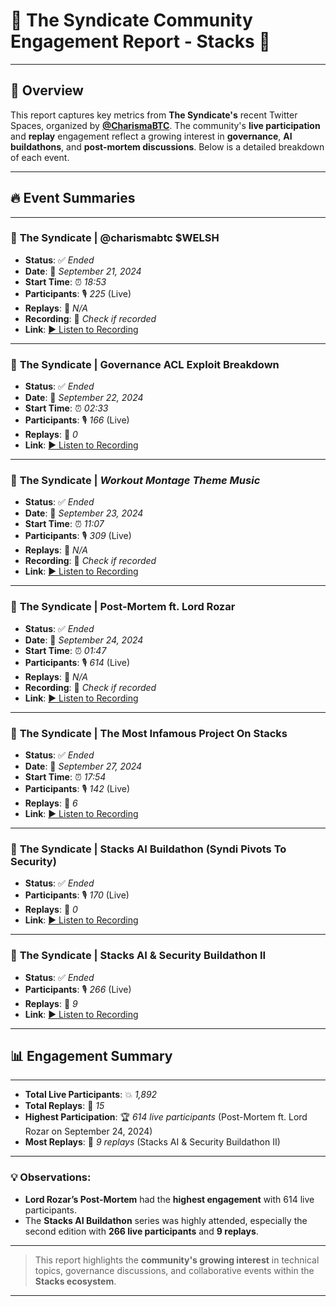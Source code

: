 # 🎉 **The Syndicate Community Engagement Report - Stacks** 🎉

---

## 🌟 **Overview**

This report captures key metrics from **The Syndicate's** recent Twitter Spaces, organized by **[@CharismaBTC](https://x.com/charismabtc)**. The community's **live participation** and **replay** engagement reflect a growing interest in **governance**, **AI buildathons**, and **post-mortem discussions**. Below is a detailed breakdown of each event.

---

## 🔥 **Event Summaries**

---

### 📢 **The Syndicate | @charismabtc $WELSH**
- **Status**: ✅ *Ended*
- **Date**: 📅 *September 21, 2024*
- **Start Time**: ⏰ *18:53*
- **Participants**: 🎙 *225* (Live)
- **Replays**: 🔁 *N/A*
- **Recording**: 🛑 *Check if recorded*
- **Link**: [▶️ Listen to Recording](https://x.com/i/spaces/1BdGYEXMkXoGX)

---

### 📢 **The Syndicate | Governance ACL Exploit Breakdown**
- **Status**: ✅ *Ended*
- **Date**: 📅 *September 22, 2024*
- **Start Time**: ⏰ *02:33*
- **Participants**: 🎙 *166* (Live)
- **Replays**: 🔁 *0*
- **Link**: [▶️ Listen to Recording](https://x.com/i/spaces/1jMKgBnqpwgxL)

---

### 📢 **The Syndicate | *Workout Montage Theme Music***
- **Status**: ✅ *Ended*
- **Date**: 📅 *September 23, 2024*
- **Start Time**: ⏰ *11:07*
- **Participants**: 🎙 *309* (Live)
- **Replays**: 🔁 *N/A*
- **Recording**: 🛑 *Check if recorded*
- **Link**: [▶️ Listen to Recording](https://x.com/i/spaces/1YpJklpzLzMxj)

---

### 📢 **The Syndicate | Post-Mortem ft. Lord Rozar**
- **Status**: ✅ *Ended*
- **Date**: 📅 *September 24, 2024*
- **Start Time**: ⏰ *01:47*
- **Participants**: 🎙 *614* (Live)
- **Replays**: 🔁 *N/A*
- **Recording**: 🛑 *Check if recorded*
- **Link**: [▶️ Listen to Recording](https://x.com/i/spaces/1BdGYEXEzQDGX)

---

### 📢 **The Syndicate | The Most Infamous Project On Stacks**
- **Status**: ✅ *Ended*
- **Date**: 📅 *September 27, 2024*
- **Start Time**: ⏰ *17:54*
- **Participants**: 🎙 *142* (Live)
- **Replays**: 🔁 *6*
- **Link**: [▶️ Listen to Recording](https://x.com/i/spaces/1BdxYEVPzelxX)

---

### 📢 **The Syndicate | Stacks AI Buildathon (Syndi Pivots To Security)**
- **Status**: ✅ *Ended*
- **Participants**: 🎙 *170* (Live)
- **Replays**: 🔁 *0*
- **Link**: [▶️ Listen to Recording](https://x.com/i/spaces/1lPKqOAYWAYJb)

---

### 📢 **The Syndicate | Stacks AI & Security Buildathon II**
- **Status**: ✅ *Ended*
- **Participants**: 🎙 *266* (Live)
- **Replays**: 🔁 *9*
- **Link**: [▶️ Listen to Recording](https://x.com/i/spaces/1vOGwrRaVRrKB)

---

## 📊 **Engagement Summary**

---

- **Total Live Participants**: 💥 *1,892*
- **Total Replays**: 🔄 *15*
- **Highest Participation**: 🏆 *614 live participants* (Post-Mortem ft. Lord Rozar on September 24, 2024)
- **Most Replays**: 🎥 *9 replays* (Stacks AI & Security Buildathon II)

---

### 💡 **Observations**:
- **Lord Rozar’s Post-Mortem** had the **highest engagement** with 614 live participants.
- The **Stacks AI Buildathon** series was highly attended, especially the second edition with **266 live participants** and **9 replays**.

---

> This report highlights the **community's growing interest** in technical topics, governance discussions, and collaborative events within the **Stacks ecosystem**.

---

